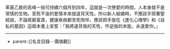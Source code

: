 苯基乙胺的高峰一般可持續六個月到四年，這就是一次戀愛的時間，人本身就不是常情的生物。至死不渝的愛情本來就違背天性。所以新人結婚時，不應該手搭著聖經說，不論貧窮富貴，健康疾病都至死陪伴。應該把手放在《進化心理學》和《自私的基因》這兩本書上宣誓：「我將違背我的天性，忤逆我的本能，永遠愛你。」
- - -
- parent::[[名言目錄 - 價值觀]]